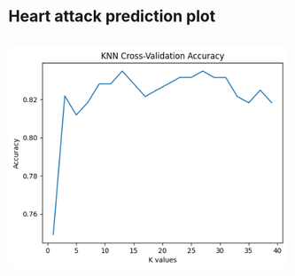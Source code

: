 # Heart attack prediction plot     
#  
![KNN Cross-Validation Accuracy](https://github.com/Siamak-salimy/Heart_attack_prediction_plot/blob/main/KNN%20Cross-Validation%20Accuracy.png) 



 
